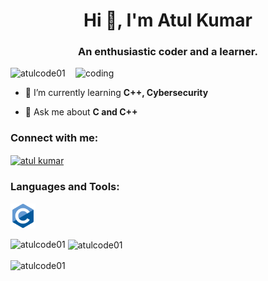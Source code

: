 <h1 align="center">Hi 👋, I'm Atul Kumar</h1>
<h3 align="center">An enthusiastic coder and a learner.</h3>
<img align="right" width=400 alt="coding" src="https://www.google.com/url?sa=i&url=https%3A%2F%2Fabzlocal.mx%2Fdetails-100-tech-background-gif%2F&psig=AOvVaw2DZeaGRrDZuBPmJBTIbQGs&ust=1692377326056000&source=images&cd=vfe&opi=89978449&ved=0CBAQjRxqFwoTCMCf4vmS5IADFQAAAAAdAAAAABAF"

<p align="left"> <img src="https://komarev.com/ghpvc/?username=atulcode01&label=Profile%20views&color=0e75b6&style=flat" alt="atulcode01" /> </p>

- 🌱 I’m currently learning **C++, Cybersecurity**

- 💬 Ask me about **C and C++**

<h3 align="left">Connect with me:</h3>
<p align="left">
<a href="https://linkedin.com/in/atul kumar" target="blank"><img align="center" src="https://raw.githubusercontent.com/rahuldkjain/github-profile-readme-generator/master/src/images/icons/Social/linked-in-alt.svg" alt="atul kumar" height="30" width="40" /></a>
</p>

<h3 align="left">Languages and Tools:</h3>
<p align="left"> <a href="https://www.cprogramming.com/" target="_blank" rel="noreferrer"> <img src="https://raw.githubusercontent.com/devicons/devicon/master/icons/c/c-original.svg" alt="c" width="40" height="40"/> </a> </p>

<p><img align="left" src="https://github-readme-stats.vercel.app/api/top-langs?username=atulcode01&show_icons=true&locale=en&layout=compact" alt="atulcode01" /></p>

<p>&nbsp;<img align="center" src="https://github-readme-stats.vercel.app/api?username=atulcode01&show_icons=true&locale=en" alt="atulcode01" /></p>

<p><img align="center" src="https://github-readme-streak-stats.herokuapp.com/?user=atulcode01&" alt="atulcode01" /></p>
